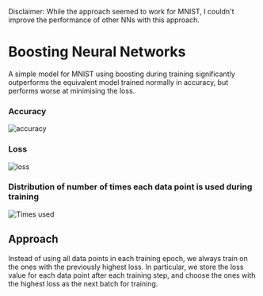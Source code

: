Disclaimer: While the approach seemed to work for MNIST, I couldn't improve the performance of other NNs with this approach.

# Boosting Neural Networks
A simple model for MNIST using boosting during training significantly outperforms the equivalent model trained normally in accuracy, but performs worse at minimising the loss.

### Accuracy
![accuracy](images/accuracy.png)

### Loss
![loss](images/loss.png)

### Distribution of number of times each data point is used during training
![Times used](images/times_used.png)

## Approach
Instead of using all data points in each training epoch, we always train on the ones with the previously highest loss. 
In particular, we store the loss value for each data point after each training step, and choose the ones with the highest loss as the next batch for training.
